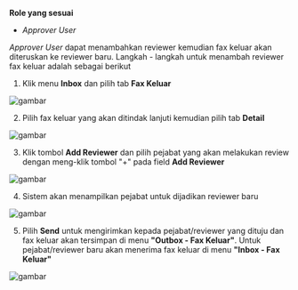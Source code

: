 **Role yang sesuai**

- *Approver User*

*Approver User* dapat menambahkan reviewer kemudian fax keluar akan diteruskan ke reviewer baru. Langkah - langkah untuk menambah reviewer fax keluar adalah sebagai berikut

1. Klik menu **Inbox** dan pilih tab **Fax Keluar**

![gambar](SC_FaxKeluar/FK47.png)

2. Pilih fax keluar yang akan ditindak lanjuti kemudian pilih tab **Detail**

![gambar](SC_FaxKeluar/FK48.png)

3. Klik tombol **Add Reviewer** dan pilih pejabat yang akan melakukan review dengan meng-klik tombol "+" pada field **Add Reviewer**

![gambar](SC_FaxKeluar/FK49.png)

4. Sistem akan menampilkan pejabat untuk dijadikan reviewer baru

![gambar](SC_FaxKeluar/FK50.png)

5. Pilih **Send** untuk mengirimkan kepada pejabat/reviewer yang dituju dan fax keluar akan tersimpan di menu **"Outbox - Fax Keluar"**. Untuk pejabat/reviewer baru akan menerima fax keluar di menu **"Inbox - Fax Keluar"**

![gambar](SC_FaxKeluar/FK51.png)